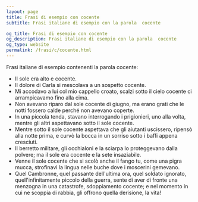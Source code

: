 ```yaml
---
layout: page
title: Frasi di esempio con cocente 
subtitle: Frasi italiane di esempio con la parola  cocente

og_title: Frasi di esempio con cocente 
og_description: Frasi italiane di esempio con la parola  cocente
og_type: website
permalink: /frasi/c/cocente.html
---
```


Frasi italiane di esempio contenenti la parola cocente:


- Il sole era alto e cocente.
- Il dolore di Carla si mescolava a un sospetto cocente.
- Mi accodavo a lui col mio cappello croato, scalzi sotto il cielo cocente ci arrampicavamo fino alla cima.
- Non avevano riparo dal sole cocente di giugno, ma erano grati che le notti fossero calde perché non avevano coperte.
- In una piccola tenda, stavano interrogando i prigionieri, uno alla volta, mentre gli altri aspettavano sotto il sole cocente.
- Mentre sotto il sole cocente aspettava che gli aiutanti uscissero, ripensò alla notte prima, e curvò la bocca in un sorriso sotto i baffi appena cresciuti.
- Il berretto militare, gli occhialoni e la sciarpa lo proteggevano dalla polvere; ma il sole era cocente e la sete insaziabile.
- Venne il sole cocente che si scolò anche il fango tu, come una pigra mucca, strofinavi la lingua nelle buche dove i moscerini gemevano.
- Quel Cambronne, quel passante dell'ultima ora, quel soldato ignorato, quell'infinitamente piccolo della guerra, sente di aver di fronte una menzogna in una catastrofe, sdoppiamento cocente; e nel momento in cui ne scoppia di rabbia, gli offrono quella derisione, la vita!
